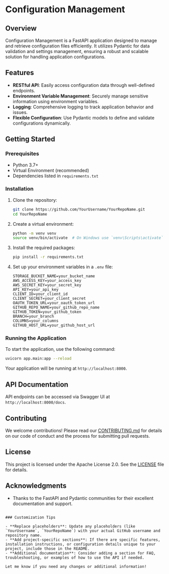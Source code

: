 # Configuration Management

## Overview

Configuration Management is a FastAPI application designed to manage and retrieve configuration files efficiently. It utilizes Pydantic for data validation and settings management, ensuring a robust and scalable solution for handling application configurations.

## Features

- **RESTful API**: Easily access configuration data through well-defined endpoints.
- **Environment Variable Management**: Securely manage sensitive information using environment variables.
- **Logging**: Comprehensive logging to track application behavior and issues.
- **Flexible Configuration**: Use Pydantic models to define and validate configurations dynamically.

## Getting Started

### Prerequisites

- Python 3.7+
- Virtual Environment (recommended)
- Dependencies listed in `requirements.txt`

### Installation

1. Clone the repository:

   ```bash
   git clone https://github.com/YourUsername/YourRepoName.git
   cd YourRepoName
   ```

2. Create a virtual environment:

   ```bash
   python -m venv venv
   source venv/bin/activate  # On Windows use `venv\Scripts\activate`
   ```

3. Install the required packages:

   ```bash
   pip install -r requirements.txt
   ```

4. Set up your environment variables in a `.env` file:

   ```plaintext
   STORAGE_BUCKET_NAME=your_bucket_name
   AWS_ACCESS_KEY=your_access_key
   AWS_SECRET_KEY=your_secret_key
   API_KEY=your_api_key
   CLIENT_ID=your_client_id
   CLIENT_SECRET=your_client_secret
   OAUTH_TOKEN_URL=your_oauth_token_url
   GITHUB_REPO_NAME=your_github_repo_name
   GITHUB_TOKEN=your_github_token
   BRANCH=your_branch
   COLUMNS=your_columns
   GITHUB_HOST_URL=your_github_host_url
   ```

### Running the Application

To start the application, use the following command:

```bash
uvicorn app.main:app --reload
```

Your application will be running at `http://localhost:8000`.

## API Documentation

API endpoints can be accessed via Swagger UI at `http://localhost:8000/docs`.

## Contributing

We welcome contributions! Please read our [CONTRIBUTING.md](CONTRIBUTING.md) for details on our code of conduct and the process for submitting pull requests.

## License

This project is licensed under the Apache License 2.0. See the [LICENSE](LICENSE) file for details.

## Acknowledgments

- Thanks to the FastAPI and Pydantic communities for their excellent documentation and support.
```

### Customization Tips

- **Replace placeholders**: Update any placeholders (like `YourUsername`, `YourRepoName`) with your actual GitHub username and repository name.
- **Add project-specific sections**: If there are specific features, installation instructions, or configuration details unique to your project, include those in the README.
- **Additional documentation**: Consider adding a section for FAQ, troubleshooting, or examples of how to use the API if needed.

Let me know if you need any changes or additional information!
